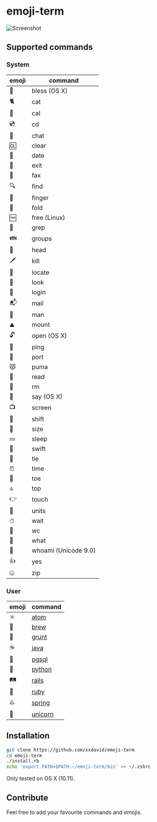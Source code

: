 # emoji-term

![Screenshot](screenshot.png)

## Supported commands

### System

| emoji | command |
|-------|---------|
| 🙌    | bless (OS X)|
| 🐈    | cat     |
| 📅    | cal     |
| 💿    | cd      |
| 💬    | chat    |
| 🆑    | clear   |
| 💑    | date    |
| 🚪    | exit    |
| 📠    | fax     |
| 🔍    | find    |
| 🖕    | finger  |
| 🙏    | fold    |
| 🆓    | free (Linux)  |
| 🍇    | grep    |
| 👪    | groups  |
| 🤕    | head    |
| 🗡    | kill    |
| 📍    | locate  |
| 👀    | look    |
| 🔑    | login   |
| 📬    | mail    |
| 👨    | man     |
| ⛰    | mount   |
| 🔓    | open (OS X)|
| 🏓    | ping    |
| 🚢    | port    |
| 😾    | puma    |
| 📖    | read    |
| 💩    | rm      |
| 👄    | say (OS X)|
| 📺    | screen  |
| 🔄    | shift   |
| 📏    | size    |
| 💤    | sleep   |
| 🏃    | swift   |
| 👔    | tie     |
| ⏰    |time    |
| 👣    | toe     |
| 🔝    | top     |
| 👉    | touch   |
| 📐    | units   |
| ⏱    | wait    |
| 🚽    | wc      |
| 🤔    | what    |
| 🤷   | whoami (Unicode 9.0) |
| 👍   | yes     |
| 🤐    | zip     |

### User

| emoji | command |
|-------|---------|
| ⚛     | [atom](https://atom.io) |
| 🍺    | [brew](https://brew.sh) |
| 🐗    | [grunt](https://gruntjs.com) |
| ☕     | [java](http://java.com)    |
| 🐘    | [pgsql](http://www.postgresql.org)
| 🐍    | [python](https://www.python.org) |
| 🛤    | [rails](http://rubyonrails.org) |
| 💎    | [ruby](https://www.ruby-lang.org)    |
| ♨️    | [spring](https://github.com/rails/spring) |
| 🦄    | [unicorn](https://unicorn.bogomips.org/) |

## Installation

```bash
git clone https://github.com/xxdavid/emoji-term
cd emoji-term
./install.rb
echo 'export PATH=$PATH:~/emoji-term/bin' >> ~/.zshrc
```

Only tested on OS X (10.11).

## Contribute
Feel free to add your favourite commands and emojis.
